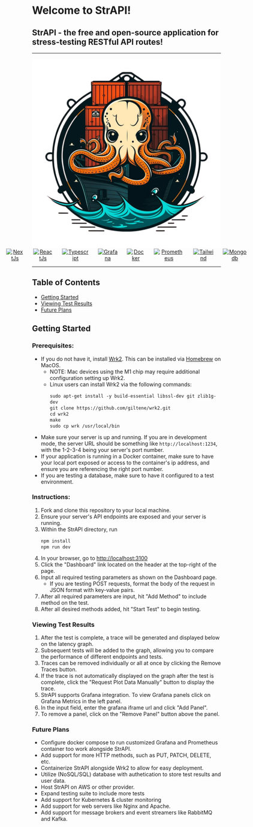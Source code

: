 # Welcome to StrAPI!

## StrAPI - the free and open-source application for stress-testing RESTful API routes!

---

<div align="center">
  <img src="./public/logo_512.png">
</div>
<div align="center" style="display: flex; justify-content: center; align-items: center; gap: 25px;">
  <a href="https://nextjs.org/" rel="nofollow">
    <img src="https://camo.githubusercontent.com/b7395b00d152dc8f19cec61f582369bd580e31b8ed93d34646ec43aa675baa7c/68747470733a2f2f696d672e736869656c64732e696f2f62616467652f4e6578742d626c61636b3f7374796c653d666f722d7468652d6261646765266c6f676f3d6e6578742e6a73266c6f676f436f6c6f723d7768697465" data-canonical-src="https://img.shields.io/badge/Next-black?style=for-the-badge&logo=next.js&logoColor=white" alt="NextJs" style="max-width: 100%">
  </a>
  <a href="https://reactjs.org/" rel="nofollow">
    <img src="https://camo.githubusercontent.com/ab4c3c731a174a63df861f7b118d6c8a6c52040a021a552628db877bd518fe84/68747470733a2f2f696d672e736869656c64732e696f2f62616467652f72656163742d2532333230323332612e7376673f7374796c653d666f722d7468652d6261646765266c6f676f3d7265616374266c6f676f436f6c6f723d253233363144414642" data-canonical-src="https://img.shields.io/badge/react-%2320232a.svg?style=for-the-badge&logo=react&logoColor=%2361DAFB" alt="ReactJs" style="max-width: 100%">
  </a>
   <a href="https://typescriptlang.org/" rel="nofollow">
    <img src="https://camo.githubusercontent.com/ee71fcc1aa3d059265517741dffc4161922fd744377e7a5f07c43381d0aa9aac/68747470733a2f2f696d672e736869656c64732e696f2f62616467652f747970657363726970742d2532333030374143432e7376673f7374796c653d666f722d7468652d6261646765266c6f676f3d74797065736372697074266c6f676f436f6c6f723d7768697465" data-canonical-src="https://img.shields.io/badge/typescript-%23007ACC.svg?style=for-the-badge&logo=typescript&logoColor=white" alt="Typescript" style="max-width: 100%">
  </a>
  <a href="https://grafana.org/" rel="nofollow">
    <img src="https://camo.githubusercontent.com/e93d04df009a3d062fe60a1deae634f36c47af5d0462f775b0b6cdfcd2dee1a1/68747470733a2f2f696d672e736869656c64732e696f2f62616467652f67726166616e612d2532334634363830302e7376673f7374796c653d666f722d7468652d6261646765266c6f676f3d67726166616e61266c6f676f436f6c6f723d7768697465" data-canonical-src="https://img.shields.io/badge/grafana-%23F46800.svg?style=for-the-badge&logo=grafana&logoColor=white" alt="Grafana" style="max-width: 100%">
  </a>
  <a href="https://docker.com/" rel="nofollow">
    <img src="https://camo.githubusercontent.com/6b7f701cf0bea42833751b754688f1a27b6090fdf90bf2b226addff01be817f0/68747470733a2f2f696d672e736869656c64732e696f2f62616467652f646f636b65722d2532333064623765642e7376673f7374796c653d666f722d7468652d6261646765266c6f676f3d646f636b6572266c6f676f436f6c6f723d7768697465" data-canonical-src="https://img.shields.io/badge/docker-%230db7ed.svg?style=for-the-badge&logo=docker&logoColor=white" alt="Docker" style="max-width: 100%">
  </a>
   <a href="https://prometheus.io/" rel="nofollow">
    <img src="https://camo.githubusercontent.com/8f3f5208a529b452e4d92cb13e7b180e956df8618002324039eb704826d84316/68747470733a2f2f696d672e736869656c64732e696f2f62616467652f50726f6d6574686575732d4536353232433f7374796c653d666f722d7468652d6261646765266c6f676f3d50726f6d657468657573266c6f676f436f6c6f723d7768697465" data-canonical-src="https://img.shields.io/badge/docker-%230db7ed.svg?style=for-the-badge&logo=docker&logoColor=white" alt="Prometheus" style="max-width: 100%">
  </a>
   <a href="https://tailwindcss.com/" rel="nofollow">
    <img src="https://camo.githubusercontent.com/ec8056bddf659d21de39b358d9786e56731cd767117e091348411666a5e7eee6/68747470733a2f2f696d672e736869656c64732e696f2f62616467652f7461696c77696e646373732d2532333338423241432e7376673f7374796c653d666f722d7468652d6261646765266c6f676f3d7461696c77696e642d637373266c6f676f436f6c6f723d7768697465" data-canonical-src="https://img.shields.io/badge/tailwindcss-%2338B2AC.svg?style=for-the-badge&logo=tailwind-css&logoColor=white" alt="Tailwind" style="max-width: 100%">
  </a>
  <a href="https://mongodb.com/" rel="nofollow">
    <img src="https://camo.githubusercontent.com/c839570bc71901106b11b8411d9277a6a8356a9431e4a16d6c26db82caab7d62/68747470733a2f2f696d672e736869656c64732e696f2f62616467652f4d6f6e676f44422d2532333465613934622e7376673f7374796c653d666f722d7468652d6261646765266c6f676f3d6d6f6e676f6462266c6f676f436f6c6f723d7768697465" data-canonical-src="https://img.shields.io/badge/MongoDB-%234ea94b.svg?style=for-the-badge&logo=mongodb&logoColor=white" alt="Mongodb" style="max-width: 100%">
  </a>
</div>

---

## Table of Contents

- [Getting Started](#-getting-started)
- [Viewing Test Results](#-viewing-test-results)
- [Future Plans](#-future-plans)

## Getting Started

### Prerequisites:

- If you do not have it, install <a href='https://github.com/giltene/wrk2'>Wrk2</a>. This can be installed via <a href='https://brew.sh/'>Homebrew</a> on MacOS.
  - NOTE: Mac devices using the M1 chip may require additional configuration setting up Wrk2.
  - Linux users can install Wrk2 via the following commands:
    ```
    sudo apt-get install -y build-essential libssl-dev git zlib1g-dev
    git clone https://github.com/giltene/wrk2.git
    cd wrk2
    make
    sudo cp wrk /usr/local/bin
    ```
- Make sure your server is up and running. If you are in development mode, the server URL should be something like `http://localhost:1234`, with the 1-2-3-4 being your server's port number.
- If your application is running in a Docker container, make sure to have your local port exposed or access to the container's ip address, and ensure you are referencing the right port number.
- If you are testing a database, make sure to have it configured to a test environment.

### Instructions:

1. Fork and clone this repository to your local machine.
2. Ensure your server's API endpoints are exposed and your server is running.
3. Within the StrAPI directory, run
   ```
   npm install
   npm run dev
   ```
4. In your browser, go to <a href="http://localhost:3100">http://localhost:3100</a>
5. Click the "Dashboard" link located on the header at the top-right of the page.
6. Input all required testing parameters as shown on the Dashboard page.
   - If you are testing POST requests, format the body of the request in JSON format with key-value pairs.
7. After all required parameters are input, hit "Add Method" to include method on the test.
8. After all desired methods added, hit "Start Test" to begin testing.

### Viewing Test Results

1. After the test is complete, a trace will be generated and displayed below on the latency graph.
2. Subsequent tests will be added to the graph, allowing you to compare the performance of different endpoints and tests.
3. Traces can be removed individually or all at once by clicking the Remove Traces button.
4. If the trace is not automatically displayed on the graph after the test is complete, click the "Request Plot Data Manually" button to display the trace.
5. StrAPI supports Grafana integration. To view Grafana panels click on Grafana Metrics in the left panel.
6. In the input field, enter the grafana iframe url and click "Add Panel".
7. To remove a panel, click on the "Remove Panel" button above the panel.

### Future Plans

- Configure docker compose to run customized Grafana and Prometheus container too work alongside StrAPI.
- Add support for more HTTP methods, such as PUT, PATCH, DELETE, etc.
- Containerize StrAPI alongside Wrk2 to allow for easy deployment.
- Utilize (NoSQL/SQL) database with authetication to store test results and user data.
- Host StrAPI on AWS or other provider.
- Expand testing suite to include more tests
- Add support for Kubernetes & cluster monitoring
- Add support for web servers like Nginx and Apache.
- Add support for message brokers and event streamers like RabbitMQ and Kafka.
